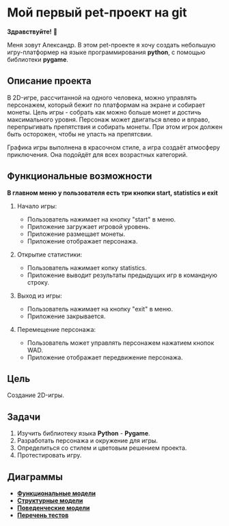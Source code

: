 # Мой первый pet-проект на git
__Здравствуйте!__ :wave:

Меня зовут Александр. В этом pet-проекте я хочу создать небольшую игру-платформер на языке программирования __python__, с помощью библиотеки __pygame__. 
## Описание проекта
В 2D-игре, рассчитанной на одного человека, можно управлять персонажем, который бежит по платформам на экране и собирает монеты. Цель игры - собрать как можно больше монет и достичь максимального уровня.
Персонаж может двигаться влево и вправо, перепрыгивать препятствия и собирать монеты. При этом игрок должен быть осторожен, чтобы не упасть на препятсвии.

Графика игры выполнена в красочном стиле, а игра создаёт атмосферу приключения. Она подойдёт для всех возрастных категорий.
## Функциональные возможности

__В главном меню у пользователя есть три кнопки start, statistics и exit__

1. Начало игры:
   - Пользователь нажимает на кнопку "start" в меню.
   - Приложение загружает игровой уровень.
   - Приложение размещает монеты.
   - Приложение отображает персонажа.

2. Открытие статистики:
   - Пользователь нажимает копку statistics.
   - Приложение выводит результаты предыдущих игр в командную строку.

3. Выход из игры:
   - Пользователь нажимает на кнопку "exit" в меню.
   - Приложение закрывается.

4. Перемещение персонажа:
   - Пользователь может управлять персонажем нажатием кнопок WAD.
   - Приложение отображает передвижение персонажа.

## Цель
Создание 2D-игры.
## Задачи
1. Изучить библиотеку языка __Python__ - __Pygame__.
2. Разработать персонажа и окружение для игры.
3. Определиться со стилем и цветовым решением проекта.
4. Протестировать игру.

## Диаграммы
* [**Функциональные модели**](docs/functions.md)
* [**Структурные модели**](docs/struct.md)
* [**Поведенческие модели**](docs/behavior.md)
* [**Перечень тестов**](docs/descriptions.md)